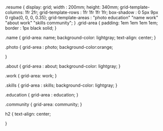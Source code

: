 .resume {
    display: grid;
    width  : 200mm;
    height: 340mm;
    grid-template-columns: 1fr 2fr;
    grid-template-rows   : 1fr 1fr 1fr 1fr;
    box-shadow           : 0 5px 9px 0 rgba(0, 0, 0, 0.35);
    grid-template-areas  :
        "photo education"
        "name work"
        "about work"
        "skills community";
}
.grid-area {
    padding: 1em 1em 1em 1em;
    border : 1px black solid;
}

.name {
    grid-area: name;
    background-color: lightgray;
    text-align: center;
}

.photo {
    grid-area       : photo;
    background-color:orange;
    
}

.about {
    grid-area       : about;
    background-color: lightgray;
}

.work {
    grid-area: work;
}

.skills {
    grid-area       : skills;
    background-color: lightgray;
}

.education {
    grid-area       : education;
}

.community {
    grid-area: community;
}

h2 {
text-align: center;

}


